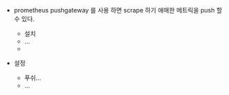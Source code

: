 - prometheus pushgateway 를 사용 하면 scrape 하기 애매한 메트릭을 push 할 수 있다. 
    - 설치 
    - ...
    - 
    
- 설정 
    - 푸쉬...
    - ... 
    
